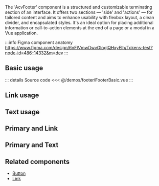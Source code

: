 The 'AcvFooter' component is a structured and customizable terminating section of an interface.
It offers two sections —
'side' and 'actions' — for tailored content and aims to enhance usability with flexbox layout,
a clean divider, and encapsulated styles.
It's an ideal option
for placing additional information or call-to-action elements at the end of a page or a modal in a Vue application.

:::info Figma component anatomy
https://www.figma.com/design/6nFlVmwDwvGloglQHxyElh/Tokens-test?node-id=486-14332&m=dev
:::

## Basic usage

<FooterBasic />

::: details Source code
<<< @/demos/footer/FooterBasic.vue
:::

## Link usage

<FooterLink />

## Text usage

<FooterText />

## Primary and Link

<FooterPrimaryLink />

## Primary and Text

<FooterPrimaryText />

## Related components

- [Button](/components/button/button.doc)
- [Link](/components/link/link.doc)
